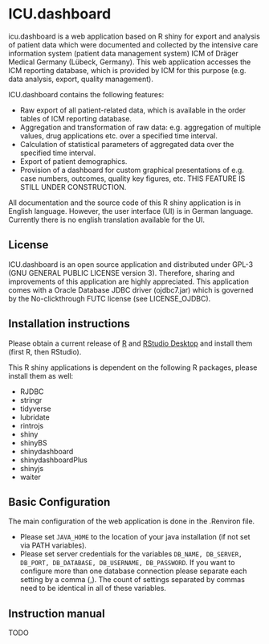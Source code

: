 # ICU.dashboard
icu.dashboard is a web application based on R shiny for export and analysis of patient data which were documented and collected by the intensive care information system (patient data management system) ICM of Dräger Medical Germany (Lübeck, Germany). This web application accesses the ICM reporting database, which is provided by ICM for this purpose (e.g. data analysis, export, quality management).

ICU.dashboard contains the following features:
- Raw export of all patient-related data, which is available in the order tables of ICM reporting database.
- Aggregation and transformation of raw data: e.g. aggregation of multiple values, drug applications etc. over a specified time interval.
- Calculation of statistical parameters of aggregated data over the specified time interval.
- Export of patient demographics.
- Provision of a dashboard for custom graphical presentations of e.g. case numbers, outcomes, quality key figures, etc. THIS FEATURE IS STILL UNDER CONSTRUCTION.

All documentation and the source code of this R shiny application is in English language. However, the user interface (UI) is in German language. Currently there is no english translation available for the UI.

## License
ICU.dashboard is an open source application and distributed under GPL-3 (GNU GENERAL PUBLIC LICENSE version 3). Therefore, sharing and improvements of this application are highly appreciated.
This application comes with a Oracle Database JDBC driver (ojdbc7.jar) which is governed by the No-clickthrough FUTC license (see LICENSE_OJDBC).

## Installation instructions
Please obtain a current release of [R](https://cran.r-project.org/) and [RStudio Desktop](https://www.rstudio.com/products/rstudio/download/) and install them (first R, then RStudio).

This R shiny applications is dependent on the following R packages, please install them as well:
- RJDBC
- stringr
- tidyverse
- lubridate
- rintrojs
- shiny
- shinyBS
- shinydashboard
- shinydashboardPlus
- shinyjs
- waiter

## Basic Configuration
The main configuration of the web application is done in the .Renviron file.

- Please set `JAVA_HOME` to the location of your java installation (if not set via PATH variables).
- Please set server credentials for the variables `DB_NAME, DB_SERVER, DB_PORT, DB_DATABASE, DB_USERNAME, DB_PASSWORD`. If you want to configure more than one database connection please separate each setting by a comma (,). The count of settings separated by commas need to be identical in all of these variables.

## Instruction manual
TODO
